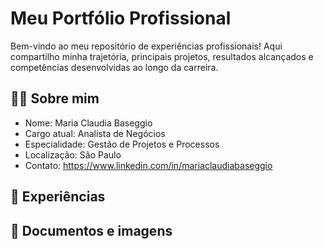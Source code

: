 # Meu Portfólio Profissional

Bem-vindo ao meu repositório de experiências profissionais! Aqui compartilho minha trajetória, principais projetos, resultados alcançados e competências desenvolvidas ao longo da carreira.

## 👩🏼 Sobre mim
- Nome: Maria Claudia Baseggio
- Cargo atual: Analista de Negócios
- Especialidade: Gestão de Projetos e Processos
- Localização: São Paulo
- Contato: https://www.linkedin.com/in/mariaclaudiabaseggio

## 📌 Experiências


## 📂 Documentos e imagens

